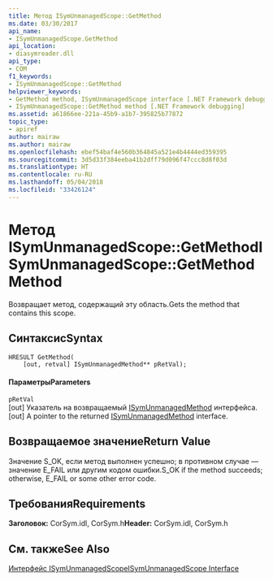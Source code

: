 ```yaml
---
title: Метод ISymUnmanagedScope::GetMethod
ms.date: 03/30/2017
api_name:
- ISymUnmanagedScope.GetMethod
api_location:
- diasymreader.dll
api_type:
- COM
f1_keywords:
- ISymUnmanagedScope::GetMethod
helpviewer_keywords:
- GetMethod method, ISymUnmanagedScope interface [.NET Framework debugging]
- ISymUnmanagedScope::GetMethod method [.NET Framework debugging]
ms.assetid: a61866ee-221a-45b9-a1b7-395825b77872
topic_type:
- apiref
author: mairaw
ms.author: mairaw
ms.openlocfilehash: ebef54baf4e560b364845a521e4b4444ed359395
ms.sourcegitcommit: 3d5d33f384eeba41b2dff79d096f47ccc8d8f03d
ms.translationtype: HT
ms.contentlocale: ru-RU
ms.lasthandoff: 05/04/2018
ms.locfileid: "33426124"
---
```

# <a name="isymunmanagedscopegetmethod-method"></a><span data-ttu-id="db324-102">Метод ISymUnmanagedScope::GetMethod</span><span class="sxs-lookup"><span data-stu-id="db324-102">ISymUnmanagedScope::GetMethod Method</span></span>
<span data-ttu-id="db324-103">Возвращает метод, содержащий эту область.</span><span class="sxs-lookup"><span data-stu-id="db324-103">Gets the method that contains this scope.</span></span>  
  
## <a name="syntax"></a><span data-ttu-id="db324-104">Синтаксис</span><span class="sxs-lookup"><span data-stu-id="db324-104">Syntax</span></span>  
  
```  
HRESULT GetMethod(  
    [out, retval] ISymUnmanagedMethod** pRetVal);  
```  
  
#### <a name="parameters"></a><span data-ttu-id="db324-105">Параметры</span><span class="sxs-lookup"><span data-stu-id="db324-105">Parameters</span></span>  
 `pRetVal`  
 <span data-ttu-id="db324-106">[out] Указатель на возвращаемый [ISymUnmanagedMethod](../../../../docs/framework/unmanaged-api/diagnostics/isymunmanagedmethod-interface.md) интерфейса.</span><span class="sxs-lookup"><span data-stu-id="db324-106">[out] A pointer to the returned [ISymUnmanagedMethod](../../../../docs/framework/unmanaged-api/diagnostics/isymunmanagedmethod-interface.md) interface.</span></span>  
  
## <a name="return-value"></a><span data-ttu-id="db324-107">Возвращаемое значение</span><span class="sxs-lookup"><span data-stu-id="db324-107">Return Value</span></span>  
 <span data-ttu-id="db324-108">Значение S_OK, если метод выполнен успешно; в противном случае — значение E_FAIL или другим кодом ошибки.</span><span class="sxs-lookup"><span data-stu-id="db324-108">S_OK if the method succeeds; otherwise, E_FAIL or some other error code.</span></span>  
  
## <a name="requirements"></a><span data-ttu-id="db324-109">Требования</span><span class="sxs-lookup"><span data-stu-id="db324-109">Requirements</span></span>  
 <span data-ttu-id="db324-110">**Заголовок:** CorSym.idl, CorSym.h</span><span class="sxs-lookup"><span data-stu-id="db324-110">**Header:** CorSym.idl, CorSym.h</span></span>  
  
## <a name="see-also"></a><span data-ttu-id="db324-111">См. также</span><span class="sxs-lookup"><span data-stu-id="db324-111">See Also</span></span>  
 [<span data-ttu-id="db324-112">Интерфейс ISymUnmanagedScope</span><span class="sxs-lookup"><span data-stu-id="db324-112">ISymUnmanagedScope Interface</span></span>](../../../../docs/framework/unmanaged-api/diagnostics/isymunmanagedscope-interface.md)
